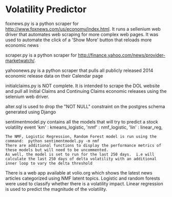 Volatility Predictor
====================
foxnews.py is a python scraper for http://www.foxnews.com/us/economy/index.html.  It runs a sellenium web driver that automates web scraping for more complex web pages.  It was used to automate the click of a 'Show More' button that reloads more economic news

scraper.py is a python scraper for http://finance.yahoo.com/news/provider-marketwatch/.  

yahoonews.py is a python scraper that pulls all publicly released 2014 economic release data on their Calendar page

initialclaims.py is NOT complete.  It is intended to scrape the DOL website and pull all Initial Claims and Continuing Claims economic releases using the selenium web driver.

alter.sql is used to drop the "NOT NULL" constraint on the postgres schema generated using Django

sentimentmodel.py contains all the models that will try to predict a stock volatility event
	'km'  : kmeans_logistic,
    'nmf' : nmf_logistic,
    'lin' : linear_reg,

    The NMF, Logistic Regression, Random Forest model is run using the command:  python sentimentmodel.py -m nmf
    There are additional functions to display the performance metrics of these models but will need to be uncommented.
    As well, the model is set to run for the last 250 days.  i.e will calculate the last 250 days of delta volatility with an additional inner loop to vary the delta threshold


There is a web app available at volio.org which shows the latest news articles categorized using NMF latent topics.  Logistic and random forests were used to classify whether there is a volatility impact.  Linear regression is used to predict the magnitude of the volatility.